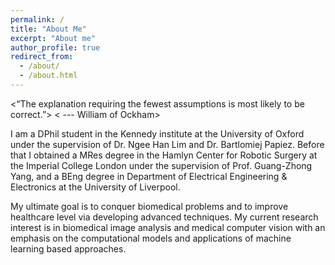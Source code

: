 ```yaml
---
permalink: /
title: "About Me"
excerpt: "About me"
author_profile: true
redirect_from: 
  - /about/
  - /about.html
---
```


<“The explanation requiring the fewest assumptions is most likely to be correct.”>
< --- William of Ockham> 


I am a DPhil student in the Kennedy institute at the University of Oxford under the supervision of Dr. Ngee Han Lim and Dr. Bartlomiej Papiez. Before that I obtained a MRes degree in the Hamlyn Center for Robotic Surgery at the Imperial College London under the supervision of Prof. Guang-Zhong Yang, and a BEng degree in Department of Electrical Engineering & Electronics at the University of Liverpool.

My ultimate goal is to conquer biomedical problems and to improve healthcare level via developing advanced techniques. My current research interest is in biomedical image analysis and medical computer vision with an emphasis on the computational models and applications of machine learning based approaches.
